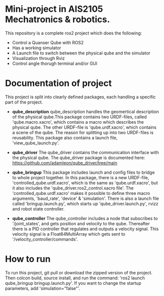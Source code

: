 
# Mini-project in AIS2105 Mechatronics & robotics.

This repository is a complete ros2 project which does the following:

- Control a Quanser Qube with ROS2
- Has a working simulator
- A Launch file to switch between the physical qube and the simulator
- Visualization through Rviz
- Control angle thorugh terminal and/or GUI

# Documentation of project

This project is split into clearly defined packages, each handling a specific part of the project.

- **qube_description**
qube_description handles the geomertical description of the physical qube.This package contains two URDF-files, called 'qube.macro.xacro', which contains a macro which describes the physical qube. The other URDF-file is 'qube.urdf.xacro', which contains a scene of the qube. The reason for splitting up into two URDF-files is reusability. This package also contains a launch file, 'view_qube_launch.py'.

- **qube_driver**
The qube_driver contains the communication interface with the physical qube.
The qube_driver package is documented here: https://github.com/adamleon/qube_driver/tree/main

- **qube_bringup**
This package includes launch and config files to bridge to whole project together. In this package, there is a new URDF-file, 'controlled_qube.urdf.xacro', which is the same as 'qube.urdf.xacro', but it also includes the 'qube_driver.ros2_control.xacro file'. The 'controlled_qube.urdf.xacro' makes it possible to define three macro arguments, 'baud_rate', 'device' & 'simulation'. There is also a launch file called 'bringup.launch.py', which starts up 'qube_driver.launch.py', rvizz and robot state controller.

- **qube_controller**
The qube_controller includes a node that subscribes to '/joint_states', and gets position and velocity to the qube. Thereafter there is a PID controller that regulates and outputs a velocity signal. This velocity signal is a Float64MultiArray which gets sent to '/velocity_controller/commands'.

# How to run
To run this project, git pull or download the zipped version of the project. Then colcon build, source install, and run the command: 'ros2 launch qube_bringup bringup.launch.py'. If you want to change the startup parameters, add 'simulation="false"'.
